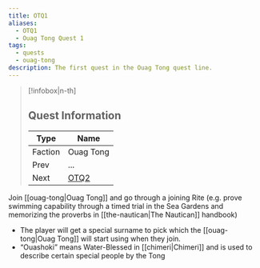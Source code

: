 ```yaml
---
title: OTQ1
aliases:
  - OTQ1
  - Ouag Tong Quest 1
tags:
  - quests
  - ouag-tong
description: The first quest in the Ouag Tong quest line.
---
```

> [!infobox|n-th]
> 
> ## Quest Information
> 
> | Type | Name |
> | --- | --- |
> | Faction | Ouag Tong |
> | Prev | ... |
> | Next | [OTQ2](otq2.md) |

Join [[ouag-tong|Ouag Tong]] and go through a joining Rite (e.g. prove swimming capability through a timed trial in the Sea Gardens and memorizing the proverbs in [[the-nautican|The Nautican]] handbook)

- The player will get a special surname to pick which the [[ouag-tong|Ouag Tong]] will start using when they join.
- “Ouashoki” means Water-Blessed in [[chimeri|Chimeri]] and is used to describe certain special people by the Tong